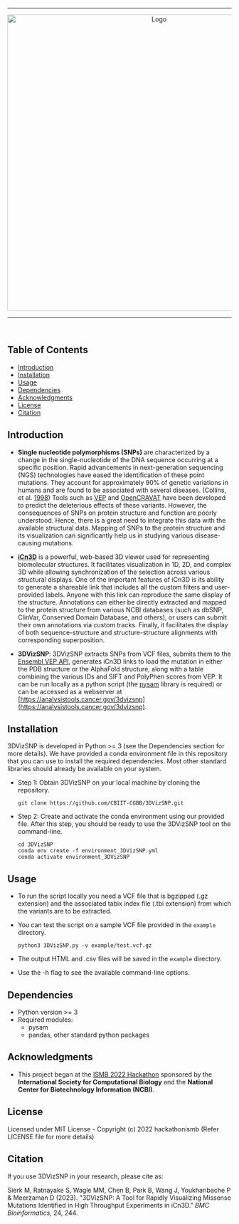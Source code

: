 ***

<p align="center">
  <img width="666" alt="Logo" src="https://github.com/CBIIT-CGBB/3DVizSNP/assets/56087985/83be1453-ce64-42dc-accb-d06a0c95bcf3">
</p>


***

</br>

## Table of Contents
- [Introduction](#Introduction)
- [Installation](#Installation)
- [Usage](#Usage)
- [Dependencies](#Dependencies)
- [Acknowledgments](#Acknowledgments)
- [License](#License)
- [Citation](#Citation)

## Introduction

- **Single nucleotide polymorphisms (SNPs)** are characterized by a change in the single-nucleotide of the DNA sequence occurring at a specific position. Rapid advancements in next-generation sequencing (NGS) technologies have eased the identification of these point mutations. They account for approximately 90% of genetic variations in humans and are found to be associated with several diseases. (Collins, et al. [1998](https://genome.cshlp.org/content/8/12/1229.short)) Tools such as [VEP](https://useast.ensembl.org/info/docs/tools/vep/index.html) and [OpenCRAVAT](https://opencravat.org) have been developed to predict the deleterious effects of these variants. However, the consequences of SNPs on protein structure and function are poorly understood. Hence, there is a great need to integrate this data with the available structural data. Mapping of SNPs to the protein structure and its visualization can significantly help us in studying various disease-causing mutations.

- **[iCn3D](https://www.ncbi.nlm.nih.gov/Structure/icn3d/)** is a powerful, web-based 3D viewer used for representing biomolecular structures. It facilitates visualization in 1D, 2D, and complex 3D while allowing synchronization of the selection across various structural displays. One of the important features of iCn3D is its ability to generate a shareable link that includes all the custom filters and user-provided labels. Anyone with this link can reproduce the same display of the structure. Annotations can either be directly extracted and mapped to the protein structure from various NCBI databases (such as dbSNP, ClinVar, Conserved Domain Database, and others), or users can submit their own annotations via custom tracks. Finally, it facilitates the display of both sequence-structure and structure-structure alignments with corresponding superposition.

- **3DVizSNP**: 3DVizSNP extracts SNPs from VCF files, submits them to the [Ensembl VEP API](https://rest.ensembl.org/#VEP), generates iCn3D links to load the mutation in either the PDB structure or the AlphaFold structure, along with a table combining the various IDs and SIFT and PolyPhen scores from VEP. It can be run locally as a python script (the [pysam](https://pysam.readthedocs.io/en/latest/installation.html) library is required) or can be accessed as a webserver at [https://analysistools.cancer.gov/3dvizsnp](https://analysistools.cancer.gov/3dvizsnp).

## Installation
3DVizSNP is developed in Python >= 3 (see the Dependencies section for more details). We have provided a conda environment file in this repository that you can use to install the required dependencies. Most other standard libraries should already be available on your system.

- Step 1: Obtain 3DVizSNP on your local machine by cloning the repository.

  ```
  git clone https://github.com/CBIIT-CGBB/3DVizSNP.git 
  ```

- Step 2: Create and activate the conda environment using our provided file. After this step, you should be ready to use the 3DVizSNP tool on the command-line.

  ```
  cd 3DVizSNP
  conda env create -f environment_3DVizSNP.yml
  conda activate environment_3DVizSNP
  ```

## Usage

- To run the script locally you need a VCF file that is bgzipped (.gz extension) and the associated tabix index file (.tbi extension) from which the variants are to be extracted. 

- You can test the script on a sample VCF file provided in the `example` directory.

  ```
  python3 3DVizSNP.py -v example/test.vcf.gz 
  ```

- The output HTML and .csv files will be saved in the `example` directory.

- Use the -h flag to see the available command-line options.

## Dependencies
- Python version >= 3
- Required modules:
  * pysam
  * pandas, other standard python packages

## Acknowledgments
- This project began at the [ISMB 2022 Hackathon](https://github.com/hackathonismb/VizSNP-St) sponsored by the **International Society for Computational Biology** and the **National Center for Biotechnology Information (NCBI)**.

## License
Licensed under MIT License - Copyright (c) 2022 hackathonismb (Refer LICENSE file for more details)

## Citation
If you use 3DVizSNP in your research, please cite as: </br>

Sierk M, Ratnayake S, Wagle MM, Chen B, Park B, Wang J, Youkharibache P & Meerzaman D (2023). "3DVizSNP: A Tool for Rapidly Visualizing Missense Mutations Identified in High Throughput Experiments in iCn3D." <i>BMC Bioinformatics</i>, 24, 244.
